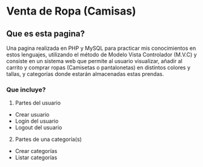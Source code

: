 # Venta de Ropa (Camisas)

## Que es esta pagina?

Una pagina realizada en PHP y MySQL para practicar mis conocimientos en estos lenguajes, utilizando el método de Modelo Vista Controlador (M.V.C) y consiste en un sistema web que permite al usuario visualizar, añadir al carrito y comprar ropas (Camisetas o pantalonetas) en distintos colores y tallas, y categorías donde estarán almacenadas estas prendas.

### Que incluye?

1. Partes del usuario

* Crear usuario
* Login del usuario
* Logout del usuario 

2. Partes de una categoría(s)

* Crear categorías
* Listar categorías